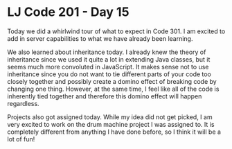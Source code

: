 # LJ Code 201 - Day 15   
Today we did a whirlwind tour of what to expect in Code 301. I am excited to add in server capabilities to what we have already been learning.  

We also learned about inheritance today. I already knew the theory of inheritance since we used it quite a lot in extending Java classes, but it seems much more convoluted in JavaScript. It makes sense not to use inheritance since you do not want to tie different parts of your code too closely together and possibly create a domino effect of breaking code by changing one thing. However, at the same time, I feel like all of the code is inherently tied together and therefore this domino effect will happen regardless.  

Projects also got assigned today. While my idea did not get picked, I am very excited to work on the drum machine project I was assigned to. It is completely different from anything I have done before, so I think it will be a lot of fun!  
